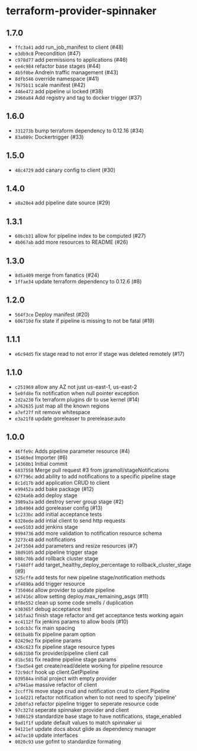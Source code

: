 # terraform-provider-spinnaker

## 1.7.0

- `ffc3a41` add run_job_manifest to client (#48)
- `e3db9c8` Precondition (#47)
- `c978d77` add permissions to applications (#46)
- `ee4c984` refactor base stages (#44)
- `4b5f0be` Andrein traffic management (#43)
- `8dfb546` override namespace (#41)
- `7675b11` scale manifest (#42)
- `446e472` add pipeline ui locked (#38)
- `2960a84` Add registry and tag to docker trigger (#37)

## 1.6.0

- `331273b` bump terraform dependency to 0.12.16 (#34)
- `83a089c` Dockertrigger (#33)

## 1.5.0

- `48c4729` add canary config to client (#30)

## 1.4.0

- `a8a20e4` add pipeline date source (#29)

## 1.3.1

- `60bcb31` allow for pipeline index to be computed (#27)
- `4b067ab` add more resources to README (#26)

## 1.3.0

- `8d5a409` merge from fanatics (#24)
- `1ffae34` update terraform dependency to 0.12.6 (#8)

## 1.2.0

- `564f3ce` Deploy manifest (#20)
- `606710d` fix state if pipeline is missing to not be fatal (#19)

## 1.1.1

- `e6c94d5` fix stage read to not error if stage was deleted remotely (#17)

## 1.1.0

- `c251969` allow any AZ not just us-east-1, us-east-2
- `5e0fd8e` fix notification when null pointer exception
- `2d2a230` fix terraform plugins dir to use kernel (#14)
- `a762635` just map all the known regions
- `a7ef27f` nit remove whitespace
- `e3a21f8` update goreleaser to prerelease:auto

## 1.0.0

- `46ffe9c` Adds pipeline parameter resource (#4)
- `15469ed` Importer (#6)
- `14360b1` Initial commit
- `6837558` Merge pull request #3 from jgramoll/stageNotifications
- `67f796c` add ability to add notifications to a specific pipeline stage
- `8c1d17b` add application CRUD to client
- `e99452a` add bake package (#12)
- `6234a6b` add deploy stage
- `3989a3a` add destroy server group stage (#2)
- `1db4904` add goreleaser config (#13)
- `1c233bc` add initial acceptance tests
- `6328ede` add intial client to send http requests
- `eee5103` add jenkins stage
- `9994736` add more validation to notification resource schema
- `3273c48` add notifications
- `24f3504` add parameters and resize resources (#7)
- `38d9105` add pipeline trigger stage
- `b88c70b` add rollback cluster stage
- `f148dff` add target_healthy_deploy_percentage to rollback_cluster_stage (#9)
- `525cffe` add tests for new pipeline stage/notification methods
- `af4890a` add trigger resource
- `735046d` allow provider to update pipeline
- `a67416c` allow setting deploy.max_remaining_asgs (#11)
- `8f8e552` clean up some code smells / duplication
- `e30365f` debug acceptance test
- `145faa2` finish stage refactor and get acceptance tests working again
- `ec4112f` fix jenkins params to allow bools (#10)
- `1cdcb3c` fix main spacing
- `601ba8b` fix pipeline param option
- `02429e2` fix pipeline params
- `436c623` fix pipeline stage resource types
- `6d631b8` fix provider/pipeline client call
- `d1bc581` fix readme pipeline stage params
- `f3ed5e4` get create/read/delete working for pipeline resource
- `72c9dcf` hook up client.GetPipeline
- `039584a` initial project with empty provider
- `a7941ae` massive refactor of client
- `2ccff76` move stage crud and notification crud to client.Pipeline
- `1c4d221` refactor notification when to not need to specify 'pipeline'
- `2db0fa3` refactor pipeline trigger to seperate resource code
- `97c327d` seperate spinnaker provider and client
- `7d86129` standardize base stage to have notifications, stage_enabled
- `9ad1f1f` update default values to match spinnaker ui
- `94121ef` update docs about glide as dependency manager
- `a47ac10` update interfaces
- `0020c93` use gofmt to standardize formating
